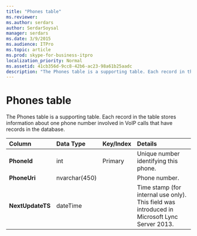 ```yaml
---
title: "Phones table"
ms.reviewer: 
ms.author: serdars
author: SerdarSoysal
manager: serdars
ms.date: 3/9/2015
ms.audience: ITPro
ms.topic: article
ms.prod: skype-for-business-itpro
localization_priority: Normal
ms.assetid: 41cb356d-9cc8-42b6-ac23-98a61b25aadc
description: "The Phones table is a supporting table. Each record in the table stores information about one phone number involved in VoIP calls that have records in the database."
---
```


# Phones table
 
The Phones table is a supporting table. Each record in the table stores information about one phone number involved in VoIP calls that have records in the database.
  
|**Column**|**Data Type**|**Key/Index**|**Details**|
|:-----|:-----|:-----|:-----|
|**PhoneId** <br/> |int  <br/> |Primary  <br/> |Unique number identifying this phone.  <br/> |
|**PhoneUri** <br/> |nvarchar(450)  <br/> | <br/> |Phone number.  <br/> |
|**NextUpdateTS** <br/> |dateTime  <br/> ||Time stamp (for internal use only).  <br/> This field was introduced in Microsoft Lync Server 2013.  <br/> |
   

